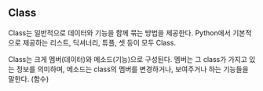 ## Class
Class는 일반적으로 데이터와 기능을 함께 묶는 방법을 제공한다. Python에서 기본적으로 제공하는 리스트, 딕셔너리, 튜플, 셋 등이 모두 Class.

Class는 크게 멤버(데이터)와 메소드(기능)으로 구성된다. 멤버는 그 class가 가지고 있는 정보를 의미하며, 메소드는 class의 멤버를 변경하거나, 보여주거나 하는 기능들을 말한다. (함수)

